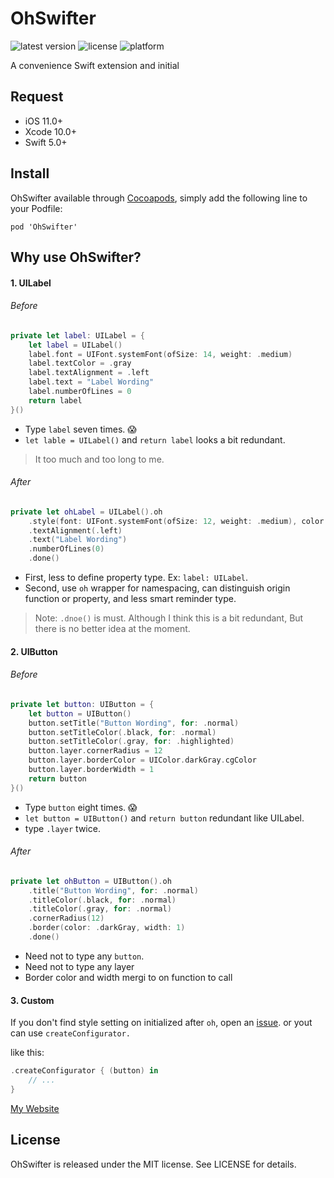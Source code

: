 # OhSwifter

![latest version](https://img.shields.io/cocoapods/v/OhSwifter?label=version) 
![license](https://img.shields.io/github/license/z30262226/OhSwifter)
![platform](https://img.shields.io/cocoapods/p/OhSwifter)

A convenience Swift extension and initial

## Request

* iOS 11.0+
* Xcode 10.0+
* Swift 5.0+

## Install

OhSwifter available through [Cocoapods](http://cocoapods.org), simply add the following line to your Podfile:

```
pod 'OhSwifter'
```



## Why use OhSwifter?

#### 1. UILabel

###### Before

```swift
private let label: UILabel = {
    let label = UILabel()
    label.font = UIFont.systemFont(ofSize: 14, weight: .medium)
    label.textColor = .gray
    label.textAlignment = .left
    label.text = "Label Wording"
    label.numberOfLines = 0
    return label
}()
```

* Type `label` seven times. 😱
* `let lable = UILabel()` and `return label` looks a bit redundant.

> It too much and too long to me.

###### After

```swift
private let ohLabel = UILabel().oh
    .style(font: UIFont.systemFont(ofSize: 12, weight: .medium), color: .gray)
    .textAlignment(.left)
    .text("Label Wording")
    .numberOfLines(0)
    .done()
```

* First, less to define property type. Ex: `label: UILabel`.
* Second, use `oh` wrapper for namespacing, can distinguish origin function or property, and less smart reminder type.

> Note: `.dnoe()` is must. Although I think this is a bit redundant, But there is no better idea at the moment.



#### 2. UIButton

###### Before

```Swift
private let button: UIButton = {
    let button = UIButton()
    button.setTitle("Button Wording", for: .normal)
    button.setTitleColor(.black, for: .normal)
    button.setTitleColor(.gray, for: .highlighted)
    button.layer.cornerRadius = 12
    button.layer.borderColor = UIColor.darkGray.cgColor
    button.layer.borderWidth = 1
    return button
}()
```

* Type `button` eight times. 😱
* `let button = UIButton()` and `return button` redundant like UILabel.
* type `.layer` twice.

###### After

```Swift
private let ohButton = UIButton().oh
    .title("Button Wording", for: .normal)
    .titleColor(.black, for: .normal)
    .titleColor(.gray, for: .normal)
    .cornerRadius(12)
    .border(color: .darkGray, width: 1)
    .done()
```

* Need not to type any `button`.
* Need not to type any layer
* Border color and width mergi to on function to call



#### 3. Custom

If you don't find style setting on initialized after `oh`, open an [issue](https://github.com/z30262226/OhSwifter/issues). or yout can use `createConfigurator.`

like this:

```swift
.createConfigurator { (button) in
    // ...
}
```

[My Website](https://www.ohlulu.tw/2019/08/13/ohswifterframework/)

## License

OhSwifter is released under the MIT license. See LICENSE for details.


